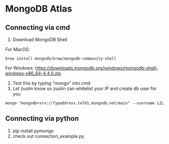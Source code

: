 # MongoDB Atlas 

## Connecting via cmd

1. Download MongoDB Shell

For MacOS:
```
brew install mongodb/brew/mongodb-community-shell
```

For Windows: https://downloads.mongodb.org/windows/mongodb-shell-windows-x86_64-4.4.0.zip


2. Test this by typing "mongo" into cmd
3. Let zuolin know so zuolin can whitelist your IP and create db user for you

```
mongo "mongodb+srv://fypaddress.tefd1.mongodb.net/main" --username LZL
```

## Connecting via python

1. pip install pymongo
2. check out connection_example.py